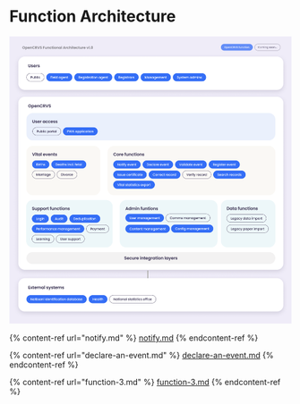# Function Architecture

![](../../../.gitbook/assets/functional-architecture-v1.png)

{% content-ref url="notify.md" %}
[notify.md](notify.md)
{% endcontent-ref %}

{% content-ref url="declare-an-event.md" %}
[declare-an-event.md](declare-an-event.md)
{% endcontent-ref %}

{% content-ref url="function-3.md" %}
[function-3.md](function-3.md)
{% endcontent-ref %}







